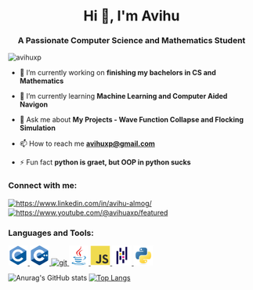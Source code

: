 <h1 align="center">Hi 👋, I'm Avihu</h1>
<h3 align="center">A Passionate Computer Science and Mathematics Student</h3>

<p align="left"> <img src="https://komarev.com/ghpvc/?username=avihuxp&label=Profile%20views&color=03b800&style=flat" alt="avihuxp" /> </p>

- 🔭 I’m currently working on **finishing my bachelors in CS and Mathematics**

- 🌱 I’m currently learning **Machine Learning and Computer Aided Navigon**

- 💬 Ask me about **My Projects - Wave Function Collapse and Flocking Simulation**

- 📫 How to reach me **avihuxp@gmail.com**

- ⚡ Fun fact **python is graet, but OOP in python sucks**

<h3 align="left">Connect with me:</h3>
<p align="left">
<a href="https://www.linkedin.com/in/avihu-almog/" target="blank"><img align="center" src="https://raw.githubusercontent.com/rahuldkjain/github-profile-readme-generator/master/src/images/icons/Social/linked-in-alt.svg" alt="https://www.linkedin.com/in/avihu-almog/" height="30" width="40" /></a>
<a href="https://www.youtube.com/@avihuaxp/featured" target="blank"><img align="center" src="https://raw.githubusercontent.com/rahuldkjain/github-profile-readme-generator/master/src/images/icons/Social/youtube.svg" alt="https://www.youtube.com/@avihuaxp/featured" height="30" width="40" /></a>
</p>

<h3 align="left">Languages and Tools:</h3>
<p align="left"> <a href="https://www.cprogramming.com/" target="_blank" rel="noreferrer"> <img src="https://raw.githubusercontent.com/devicons/devicon/master/icons/c/c-original.svg" alt="c" width="40" height="40"/> </a> <a href="https://www.w3schools.com/cpp/" target="_blank" rel="noreferrer"> <img src="https://raw.githubusercontent.com/devicons/devicon/master/icons/cplusplus/cplusplus-original.svg" alt="cplusplus" width="40" height="40"/> </a> <a href="https://git-scm.com/" target="_blank" rel="noreferrer"> <img src="https://www.vectorlogo.zone/logos/git-scm/git-scm-icon.svg" alt="git" width="40" height="40"/> </a> <a href="https://www.java.com" target="_blank" rel="noreferrer"> <img src="https://raw.githubusercontent.com/devicons/devicon/master/icons/java/java-original.svg" alt="java" width="40" height="40"/> </a> <a href="https://developer.mozilla.org/en-US/docs/Web/JavaScript" target="_blank" rel="noreferrer"> <img src="https://raw.githubusercontent.com/devicons/devicon/master/icons/javascript/javascript-original.svg" alt="javascript" width="40" height="40"/> </a> <a href="https://pandas.pydata.org/" target="_blank" rel="noreferrer"> <img src="https://raw.githubusercontent.com/devicons/devicon/2ae2a900d2f041da66e950e4d48052658d850630/icons/pandas/pandas-original.svg" alt="pandas" width="40" height="40"/> </a> <a href="https://www.python.org" target="_blank" rel="noreferrer"> <img src="https://raw.githubusercontent.com/devicons/devicon/master/icons/python/python-original.svg" alt="python" width="40" height="40"/> </a> </p>

![Anurag's GitHub stats](https://github-readme-stats.vercel.app/api?username=avihuxp&count_private=true&show_icons=true)
[![Top Langs](https://github-readme-stats.vercel.app/api/top-langs/?username=avihuxp&layout=compact)](https://github.com/anuraghazra/github-readme-stats)
